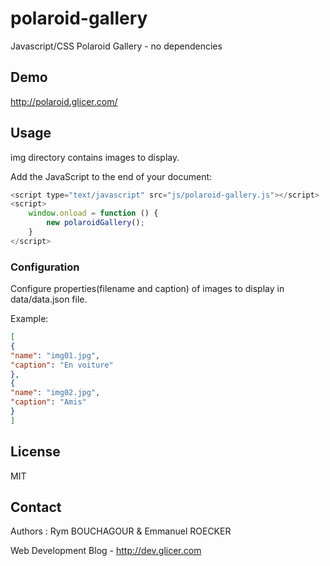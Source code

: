 # polaroid-gallery

Javascript/CSS Polaroid Gallery - no dependencies

## Demo

http://polaroid.glicer.com/

## Usage

img directory contains images to display.

Add the JavaScript to the end of your document:

```javascript
<script type="text/javascript" src="js/polaroid-gallery.js"></script>
<script>
    window.onload = function () {
        new polaroidGallery();
    }
</script>
```

### Configuration

Configure properties(filename and caption) of images to display in data/data.json file.

Example:

```json
[
{
"name": "img01.jpg", 
"caption": "En voiture"
},
{
"name": "img02.jpg",
"caption": "Amis"
}
]
```

## License 

MIT

## Contact

Authors : Rym BOUCHAGOUR & Emmanuel ROECKER

Web Development Blog - http://dev.glicer.com

